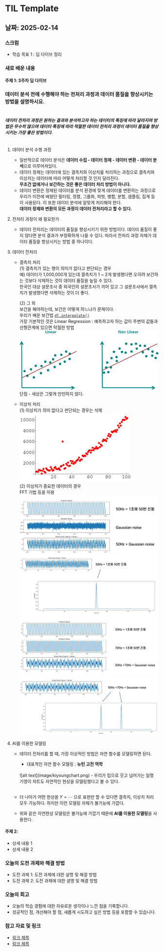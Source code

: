 # TIL Template

## 날짜: 2025-02-14

### 스크럼
- 학습 목표 1 : 딥 다이브 정리

### 새로 배운 내용
#### 주제 1: 3주차 딥 다이브
### 데이터 분석 전에 수행해야 하는 전처리 과정과 데이터 품질을 향상시키는 방법을 설명하시요.</br></br>

#### *데이터 전처리 과정은 원하는 결과와 분석하고자 하는 데이터의 특징에 따라 달라지며 방법은 무수히 많으며 데이터 특징에 따라 적절한 데이터 전처리 과정이 데이터 품질을 향상시키는 가장 좋은 방법이다.*</br></br>

1. 데이터 분석 수행 과정 </br>
    - 일반적으로 데이터 분석은 **데이터 수집 - 데이터 정제 - 데이터 변환 - 데이터 분석**으로 이루어져있다.</br>
    - 데이터 정제는 데이터에 있는 결측치와 이상치를 처리하는 과정으로 결측치와 이상치는 데이터에 따라 어떻게 처리할 것 인지 달라진다.</br> **무조건 없애거나 보간하는 것은 좋은 데이터 처리 방법이 아니다.**</br>
    - 데이터 변환은 정제된 데이터를 분석 환경에 맞게 데이터를 변환하는 과정으로 우리가 이전에 배웠던 필터링, 정렬, 그룹화, 피벗, 병합, 분할, 샘플링, 집계 등이 사용된다. 이 또한 데이터 분석에 알맞게 처리해야 한다.</br>
    **데이터 정제와 변환의 모든 과정이 데이터 전처리라고 할 수 있다.**

2. 전처리 과정이 왜 필요한가</br>
    - 데이터 전처리는 데이터의 품질을 향상시키기 위한 방법이다. 데이터 품질이 좋지 않다면 분석 결과가 부정확하게 나올 수 있다. 따라서 전처리 과정 자체가 데이터 품질을 향상시키는 방법 중 하나이다.

3. 데이터 전처리</br>
    - 결측치 처리</br>
        (1) 결측치가 있는 행이 의미가 없다고 판단되는 경우</br>
            예) 데이터가 1,000,000개 있는데 결측치가 1 ~ 2개 발생했다면 오히려 보간하는 것보다 삭제하는 것이 데이터 품질을 높일 수 있다.</br>
            한국인 대상 설문조사 중 외국인의 설문조사가 끼어 있고 그 설문조사에서 결측치가 발생했다면 삭제하는 것이 더 좋다.

        (2) 그 외</br>
            보간을 해야하는데, 보간은 어떻게 하느냐가 문제이다.</br>
            우리가 배운 보간법 [`df.interpolate()`](/Feb/2025-02-10.md/#이동평균)</br>
            가장 기본적인 것은 Linear Regression : 예측하고자 하는 값이 주변의 값들과 선형관계에 있으면 탁월한 방법</br>
            ![alt text](/Feb/image/linearregression.png)</br>
            단점 - 세상은 그렇게 만만하지 않다.
        
    - 이상치 처리</br>
        (1) 이상치가 의미 없다고 판단되는 경우는 삭제</br>
            ![alt text](/Feb/image/outlier.png)</br>
        (2) 이상치가 중요한 데이터의 경우</br>
            FFT 기법 등을 이용
            ![alt text](/Feb/image/fft50hz.png)</br>
            ![alt text](/Feb/image/fft50hz_2.png)</br>
            ![alt text](/Feb/image/fft5070hz.png)</br>
            ![alt text](/Feb/image/fft5070_2.png)</br>

4. AI를 이용한 모델링</br>
    - 데이터 전처리를 할 때, 가장 이상적인 방법은 자연 함수를 모델링하면 된다.</br>
        - 대표적인 자연 함수 모델링 : **뉴턴 고전 역학**</br>
        </br>
        ![alt text](image/kiyoungchart.png)
        - 우리가 밈으로 웃고 넘어가는 일명 기영이 차트도 자연적인 현상을 모델링했다고 볼 수 있다.</br>
        </br>
    - 더 나아가 어떤 현상을 $Y = \cdots$ 으로 표현만 할 수 있다면 결측치, 이상치 처리 모두 가능하다. 하지만 이런 모델링 자체가 불가능에 가깝다.</br>

    - 위와 같은 자연현상 모델링은 불가능에 가깝기 때문에 **AI를 이용한 모델링**을 사용한다.

#### 주제 2: 
- 상세 내용 1
- 상세 내용 2

### 오늘의 도전 과제와 해결 방법
- 도전 과제 1: 도전 과제에 대한 설명 및 해결 방법
- 도전 과제 2: 도전 과제에 대한 설명 및 해결 방법

### 오늘의 회고
- 오늘의 학습 경험에 대한 자유로운 생각이나 느낀 점을 기록합니다.
- 성공적인 점, 개선해야 할 점, 새롭게 시도하고 싶은 방법 등을 포함할 수 있습니다.

### 참고 자료 및 링크
- [링크 제목](URL)
- [링크 제목](URL)